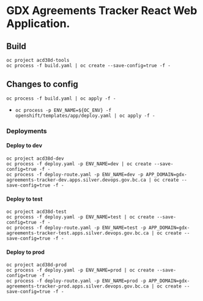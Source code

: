 # GDX Agreements Tracker React Web Application.

## Build

```
oc project acd38d-tools
oc process -f build.yaml | oc create --save-config=true -f -
```

## Changes to config
```oc process -f build.yaml | oc apply -f -```


* `oc process -p ENV_NAME=${OC_ENV} -f openshift/templates/app/deploy.yaml | oc apply -f -`

### Deployments

#### Deploy to dev
```
oc project acd38d-dev
oc process -f deploy.yaml -p ENV_NAME=dev | oc create --save-config=true -f -
oc process -f deploy-route.yaml -p ENV_NAME=dev -p APP_DOMAIN=gdx-agreements-tracker-dev.apps.silver.devops.gov.bc.ca | oc create --save-config=true -f -
```

#### Deploy to test
```
oc project acd38d-test
oc process -f deploy.yaml -p ENV_NAME=test | oc create --save-config=true -f -
oc process -f deploy-route.yaml -p ENV_NAME=test -p APP_DOMAIN=gdx-agreements-tracker-test.apps.silver.devops.gov.bc.ca | oc create --save-config=true -f -
```

#### Deploy to prod
```
oc project acd38d-prod
oc process -f deploy.yaml -p ENV_NAME=prod | oc create --save-config=true -f -
oc process -f deploy-route.yaml -p ENV_NAME=prod -p APP_DOMAIN=gdx-agreements-tracker-prod.apps.silver.devops.gov.bc.ca | oc create --save-config=true -f -
```


